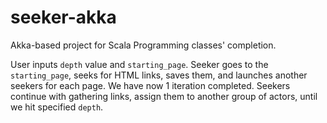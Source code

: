 seeker-akka
===========

Akka-based project for Scala Programming classes' completion.

User inputs `depth` value and `starting_page`. Seeker goes to the `starting_page`, seeks for HTML links, saves them, and launches another seekers for each page. We have now 1 iteration completed. Seekers continue with gathering links, assign them to another group of actors, until we hit specified `depth`.